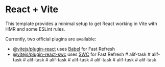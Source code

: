 # React + Vite

This template provides a minimal setup to get React working in Vite with HMR and some ESLint rules.

Currently, two official plugins are available:

- [@vitejs/plugin-react](https://github.com/vitejs/vite-plugin-react/blob/main/packages/plugin-react/README.md) uses [Babel](https://babeljs.io/) for Fast Refresh
- [@vitejs/plugin-react-swc](https://github.com/vitejs/vite-plugin-react-swc) uses [SWC](https://swc.rs/) for Fast Refresh
#   a l i f - t a s k  
 #   a l i f - t a s k  
 #   a l i f - t a s k  
 #   a l i f - t a s k  
 #   a l i f - t a s k  
 #   a l i f - t a s k  
 #   a l i f - t a s k  
 #   a l i f - t a s k  
 